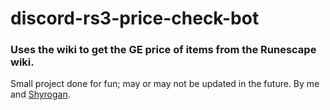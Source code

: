 # discord-rs3-price-check-bot
### Uses the wiki to get the GE price of items from the Runescape wiki.

Small project done for fun; may or may not be updated in the future.
By me and [Shyrogan](https://github.com/Shyrogan).
